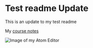 # Test readme Update

This is an update to my test readme

My [course notes](./notes.txt)

![Image of my Atom Editor](./images/screensshot.png)
